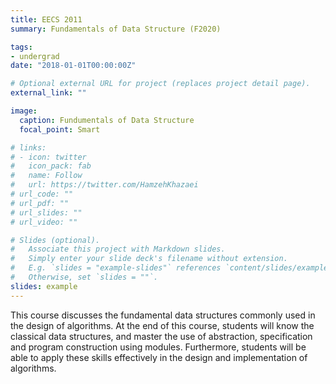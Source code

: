 ```yaml
---
title: EECS 2011
summary: Fundamentals of Data Structure (F2020)

tags:
- undergrad
date: "2018-01-01T00:00:00Z"

# Optional external URL for project (replaces project detail page).
external_link: ""

image:
  caption: Fundumentals of Data Structure
  focal_point: Smart

# links:
# - icon: twitter
#   icon_pack: fab
#   name: Follow
#   url: https://twitter.com/HamzehKhazaei
# url_code: ""
# url_pdf: ""
# url_slides: ""
# url_video: ""

# Slides (optional).
#   Associate this project with Markdown slides.
#   Simply enter your slide deck's filename without extension.
#   E.g. `slides = "example-slides"` references `content/slides/example-slides.md`.
#   Otherwise, set `slides = ""`.
slides: example
---
```


This course discusses the fundamental data structures commonly used in the design of algorithms. 
At the end of this course, students will know the classical data structures, and master the use of abstraction, 
specification and program construction using modules. Furthermore, students will be able to apply these skills 
effectively in the design and implementation of algorithms.
